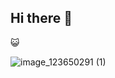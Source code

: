 ## Hi there 👋
😺

![image_123650291 (1)](https://github.com/user-attachments/assets/e0ae7c62-cae7-4cf7-a7a5-4245b9fcac24)
<!--
**JackS1718/JackS1718** is a ✨ _special_ ✨ repository because its `README.md` (this file) appears on your GitHub profile.

Here are some ideas to get you started:

- 🔭 I’m currently working on ...
- 🌱 I’m currently learning ...
- 👯 I’m looking to collaborate on ...
- 🤔 I’m looking for help with ...
- 💬 Ask me about ...
- 📫 How to reach me: ...
- 😄 Pronouns: ...
- ⚡ Fun fact: ...
-->
